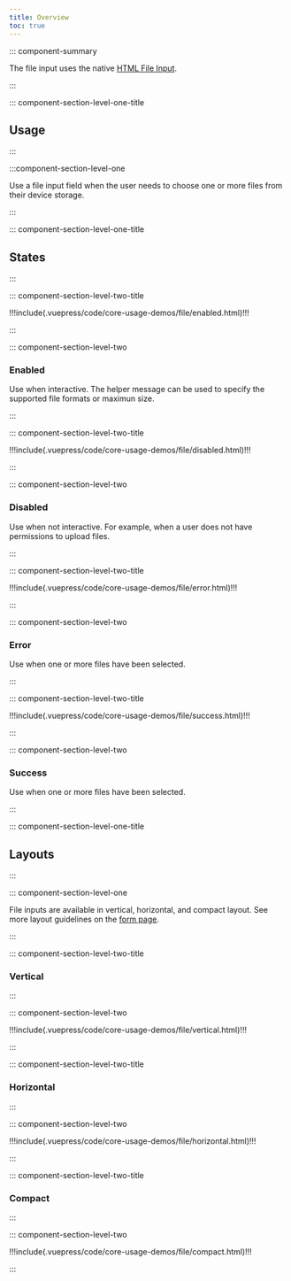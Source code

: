 ```yaml
---
title: Overview
toc: true
---
```


::: component-summary

The file input uses the native <a href="https://developer.mozilla.org/en-US/docs/Web/HTML/Element/input/file" target="_blank">HTML File Input</a>.

:::

::: component-section-level-one-title

## Usage

:::

:::component-section-level-one

Use a file input field when the user needs to choose one or more files from their device storage.

:::

::: component-section-level-one-title

## States

:::

<div class="component-section-horizontal">

::: component-section-level-two-title

<div>
!!!include(.vuepress/code/core-usage-demos/file/enabled.html)!!!
</div>

:::

::: component-section-level-two

### Enabled

Use when interactive. The helper message can be used to specify the supported file formats or maximun size.

:::

</div>

<div class="component-section-horizontal">

::: component-section-level-two-title

<div>
!!!include(.vuepress/code/core-usage-demos/file/disabled.html)!!!
</div>

:::

::: component-section-level-two

### Disabled

Use when not interactive. For example, when a user does not have permissions to upload files.

:::

</div>

<div class="component-section-horizontal">

::: component-section-level-two-title

<div>
!!!include(.vuepress/code/core-usage-demos/file/error.html)!!!
</div>

:::

::: component-section-level-two

### Error

Use when one or more files have been selected.

:::

</div>

<div class="component-section-horizontal">

::: component-section-level-two-title

<div>
!!!include(.vuepress/code/core-usage-demos/file/success.html)!!!
</div>

:::

::: component-section-level-two

### Success

Use when one or more files have been selected.

:::

</div>

::: component-section-level-one-title

## Layouts

:::

::: component-section-level-one

File inputs are available in vertical, horizontal, and compact layout. See more layout guidelines on the [form page](/core-components/form/).

:::

<div class="component-section-horizontal">

::: component-section-level-two-title

### Vertical

:::

::: component-section-level-two

<div>
!!!include(.vuepress/code/core-usage-demos/file/vertical.html)!!!
</div>

:::

</div>

<div class="component-section-horizontal">

::: component-section-level-two-title

### Horizontal

:::

::: component-section-level-two

<div>
!!!include(.vuepress/code/core-usage-demos/file/horizontal.html)!!!
</div>

:::

</div>

<div class="component-section-horizontal">

::: component-section-level-two-title

### Compact

:::

::: component-section-level-two

<div>
!!!include(.vuepress/code/core-usage-demos/file/compact.html)!!!
</div>

:::

</div>
